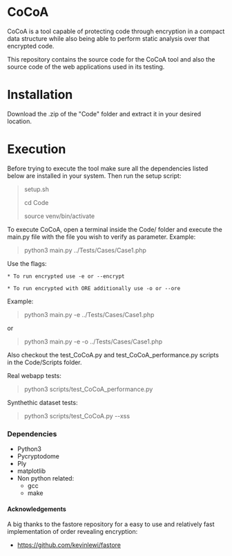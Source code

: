 # CoCoA

CoCoA is a tool capable of protecting code through encryption in a compact data structure while also  being able to perform static analysis over that encrypted code. 

This repository contains the source code for the CoCoA tool and also the source code of the web applications used in its testing.

# Installation

Download the .zip of the "Code" folder and extract it in your desired location.

# Execution


Before trying to execute the tool make sure all the dependencies listed below are installed in your system. Then run the setup script:

> setup.sh
> 
> cd Code
> 
> source venv/bin/activate

To execute CoCoA, open a terminal inside the Code/ folder and execute the main.py file with the file you wish to verify as parameter. Example:

> python3 main.py ../Tests/Cases/Case1.php

Use the flags:

    * To run encrypted use -e or --encrypt
    
    * To run encrypted with ORE additionally use -o or --ore

Example:

> python3 main.py -e ../Tests/Cases/Case1.php

or 

> python3 main.py -e -o ../Tests/Cases/Case1.php

Also checkout the test_CoCoA.py and test_CoCoA_performance.py scripts in the Code/Scripts folder.

Real webapp tests:

> python3 scripts/test_CoCoA_performance.py

Synthethic dataset tests:

> python3 scripts/test_CoCoA.py --xss



### Dependencies
- Python3
- Pycryptodome
- Ply
- matplotlib
- Non python related:
  - gcc
  - make


#### Acknowledgements

A big thanks to the fastore repository for a easy to use and relatively fast implementation of order revealing encryption:
- https://github.com/kevinlewi/fastore


 
